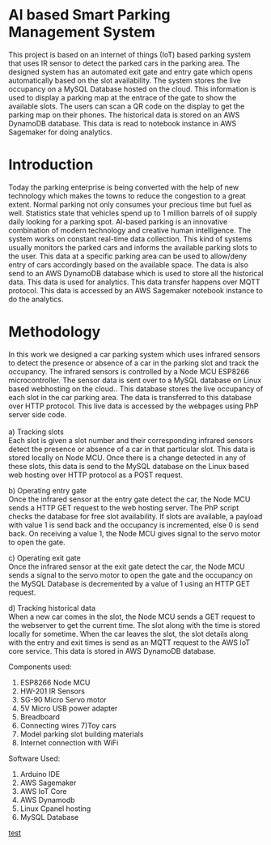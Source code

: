 # AI based Smart Parking Management System
This project is based on an internet of things (IoT) based parking system that uses IR sensor to detect the parked cars in the parking area. The designed system has an automated exit gate and entry gate which opens automatically based on the slot availability. The system stores the live occupancy on a MySQL Database hosted on the cloud. This information is used to display a parking map at the entrace of the gate to show the available slots. The users can scan a QR code on the display to get the parking map on their phones. The historical data is stored on an AWS DynamoDB database. This data is read to notebook instance in AWS Sagemaker for doing analytics.

# Introduction
Today the parking enterprise is being converted with the help of new technology which makes the towns to reduce the congestion to a great extent. Normal parking not only consumes your precious time but fuel as well.  Statistics state that vehicles spend up to 1 million barrels of oil supply daily looking for a parking spot. AI-based parking is an innovative combination of modern technology and creative human intelligence. The system works on constant real-time data collection. This kind of systems usually monitors the parked cars and informs the available parking slots to the user. This data at a specific parking area can be used to allow/deny entry of cars accordingly based on the available space. The data is also send to an AWS DynamoDB database which is used to store all the historical data. This data is used for analytics. This data transfer happens over MQTT protocol. This data is accessed by an AWS Sagemaker notebook instance to do the analytics. 

# Methodology
In this work we designed a car parking system which uses infrared sensors to detect the presence or absence of a car in the parking slot and track the occupancy. The infrared sensors is controlled by a Node MCU ESP8266 microcontroller. The sensor data is sent over to a MySQL database on Linux based webhosting on the cloud.. This database stores the live occupancy of each slot in the car parking area. The data is transferred to this database over HTTP protocol. This live data is accessed by the webpages using PhP server side code. <br>
<br>
a) Tracking slots <br>
Each slot is given a slot number and their corresponding infrared sensors detect the presence or absence of a car in that particular slot. This data is stored locally on Node MCU. Once there is a change detected in any of these slots, this data is send to the MySQL database on the Linux based web hosting over HTTP protocol as a POST request.

b) Operating entry gate <br>
    Once the infrared sensor at the entry gate detect the car, the Node MCU sends a HTTP GET request to the web hosting server. The PhP script checks the database for free slot availability. If slots are available, a payload with value 1 is send back and the occupancy is incremented, else 0 is send back. On receiving a value 1, the Node MCU gives signal to the servo motor to open the gate.

c) Operating exit gate <br>
    Once the infrared sensor at the exit gate detect the car, the Node MCU sends a signal to the servo motor to open the gate and the occupancy on the MySQL Database is decremented by a value of 1 using an HTTP GET request.

d) Tracking historical data <br>
    When a new car comes in the slot, the Node MCU sends a GET request to the webserver to get the current time. The slot along with the time is stored locally for sometime. When the car leaves the slot, the slot details along with the entry and exit times is send as an MQTT request to the AWS IoT core service. This data is stored in AWS DynamoDB database.

Components used:
1) ESP8266 Node MCU
2) HW-201 IR Sensors
3) SG-90 Micro Servo motor
4) 5V Micro USB power adapter
5) Breadboard
6) Connecting wires
7)Toy cars
8) Model parking slot building materials
9) Internet connection with WiFi


Software Used:
1) Arduino IDE
2) AWS Sagemaker
3) AWS IoT Core
4) AWS Dynamodb
5) Linux Cpanel hosting
6) MySQL Database

[test](https://google.com)
